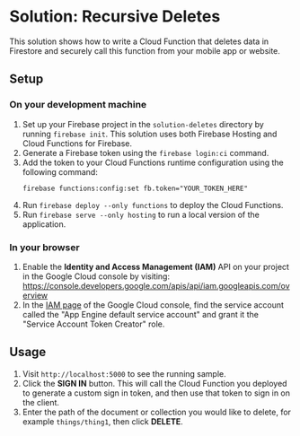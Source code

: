 # Solution: Recursive Deletes

This solution shows how to write a Cloud Function that deletes data
in Firestore and securely call this function from your
mobile app or website.

## Setup

### On your development machine

  1. Set up your Firebase project in the `solution-deletes` directory
     by running `firebase init`. This solution uses both Firebase Hosting
     and Cloud Functions for Firebase.
  1. Generate a Firebase token using the `firebase login:ci` command.
  1. Add the token to your Cloud Functions runtime configuration using the
     following command:
     ```
     firebase functions:config:set fb.token="YOUR_TOKEN_HERE"
     ```
  1. Run `firebase deploy --only functions` to deploy the Cloud Functions.
  1. Run `firebase serve --only hosting` to run a local version of the
     application.

### In your browser

  1. Enable the **Identity and Access Management (IAM)** API on your project
     in the Google Cloud console by visiting:
     https://console.developers.google.com/apis/api/iam.googleapis.com/overview
  1. In the [IAM page][iam-page] of the Google Cloud console, find the service account
     called the "App Engine default service account" and grant it the
     "Service Account Token Creator" role.

## Usage

  1. Visit `http://localhost:5000` to see the running sample.
  1. Click the **SIGN IN** button. This will call the Cloud Function
     you deployed to generate a custom sign in token, and then
     use that token to sign in on the client.
  1. Enter the path of the document or collection you would like
     to delete, for example `things/thing1`, then click **DELETE**.

[iam-page]: https://console.cloud.google.com/project/_/iam-admin
